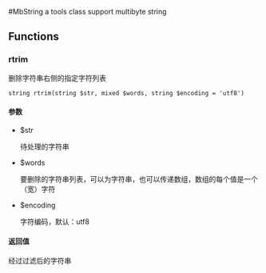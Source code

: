 #MbString
a tools class support multibyte string

## Functions

### rtrim

删除字符串右侧的指定字符列表

`string rtrim(string $str, mixed $words, string $encoding = 'utf8')`

#### 参数

- $str

    待处理的字符串
    
    
- $words

    要删除的字符串列表，可以为字符串，也可以传递数组，数组的每个值是一个（宽）字符

- $encoding 

    字符编码，默认：utf8

#### 返回值

经过过滤后的字符串

